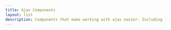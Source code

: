 ```yaml
---
title: Ajax Components
layout: list
description: Components that make working with ajax easier. Including loading html content, submitting forms, and displaying modals.
---
```


